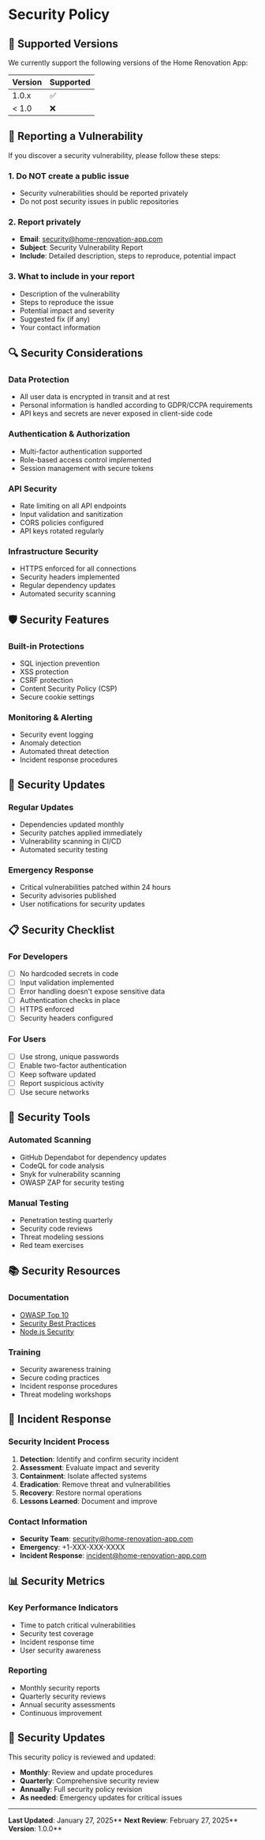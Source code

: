 # Security Policy

## 🔐 **Supported Versions**

We currently support the following versions of the Home Renovation App:

| Version | Supported          |
| ------- | ------------------ |
| 1.0.x   | :white_check_mark: |
| < 1.0   | :x:                |

## 🚨 **Reporting a Vulnerability**

If you discover a security vulnerability, please follow these steps:

### 1. **Do NOT create a public issue**
- Security vulnerabilities should be reported privately
- Do not post security issues in public repositories

### 2. **Report privately**
- **Email**: [security@home-renovation-app.com](mailto:security@home-renovation-app.com)
- **Subject**: Security Vulnerability Report
- **Include**: Detailed description, steps to reproduce, potential impact

### 3. **What to include in your report**
- Description of the vulnerability
- Steps to reproduce the issue
- Potential impact and severity
- Suggested fix (if any)
- Your contact information

## 🔍 **Security Considerations**

### **Data Protection**
- All user data is encrypted in transit and at rest
- Personal information is handled according to GDPR/CCPA requirements
- API keys and secrets are never exposed in client-side code

### **Authentication & Authorization**
- Multi-factor authentication supported
- Role-based access control implemented
- Session management with secure tokens

### **API Security**
- Rate limiting on all API endpoints
- Input validation and sanitization
- CORS policies configured
- API keys rotated regularly

### **Infrastructure Security**
- HTTPS enforced for all connections
- Security headers implemented
- Regular dependency updates
- Automated security scanning

## 🛡️ **Security Features**

### **Built-in Protections**
- SQL injection prevention
- XSS protection
- CSRF protection
- Content Security Policy (CSP)
- Secure cookie settings

### **Monitoring & Alerting**
- Security event logging
- Anomaly detection
- Automated threat detection
- Incident response procedures

## 🔄 **Security Updates**

### **Regular Updates**
- Dependencies updated monthly
- Security patches applied immediately
- Vulnerability scanning in CI/CD
- Automated security testing

### **Emergency Response**
- Critical vulnerabilities patched within 24 hours
- Security advisories published
- User notifications for security updates

## 📋 **Security Checklist**

### **For Developers**
- [ ] No hardcoded secrets in code
- [ ] Input validation implemented
- [ ] Error handling doesn't expose sensitive data
- [ ] Authentication checks in place
- [ ] HTTPS enforced
- [ ] Security headers configured

### **For Users**
- [ ] Use strong, unique passwords
- [ ] Enable two-factor authentication
- [ ] Keep software updated
- [ ] Report suspicious activity
- [ ] Use secure networks

## 🔧 **Security Tools**

### **Automated Scanning**
- GitHub Dependabot for dependency updates
- CodeQL for code analysis
- Snyk for vulnerability scanning
- OWASP ZAP for security testing

### **Manual Testing**
- Penetration testing quarterly
- Security code reviews
- Threat modeling sessions
- Red team exercises

## 📚 **Security Resources**

### **Documentation**
- [OWASP Top 10](https://owasp.org/www-project-top-ten/)
- [Security Best Practices](https://github.com/OWASP/CheatSheetSeries)
- [Node.js Security](https://nodejs.org/en/docs/guides/security/)

### **Training**
- Security awareness training
- Secure coding practices
- Incident response procedures
- Threat modeling workshops

## 🚨 **Incident Response**

### **Security Incident Process**
1. **Detection**: Identify and confirm security incident
2. **Assessment**: Evaluate impact and severity
3. **Containment**: Isolate affected systems
4. **Eradication**: Remove threat and vulnerabilities
5. **Recovery**: Restore normal operations
6. **Lessons Learned**: Document and improve

### **Contact Information**
- **Security Team**: security@home-renovation-app.com
- **Emergency**: +1-XXX-XXX-XXXX
- **Incident Response**: incident@home-renovation-app.com

## 📊 **Security Metrics**

### **Key Performance Indicators**
- Time to patch critical vulnerabilities
- Security test coverage
- Incident response time
- User security awareness

### **Reporting**
- Monthly security reports
- Quarterly security reviews
- Annual security assessments
- Continuous improvement

## 🔄 **Security Updates**

This security policy is reviewed and updated:
- **Monthly**: Review and update procedures
- **Quarterly**: Comprehensive security review
- **Annually**: Full security policy revision
- **As needed**: Emergency updates for critical issues

---

**Last Updated**: January 27, 2025**
**Next Review**: February 27, 2025**
**Version**: 1.0.0**
